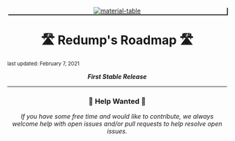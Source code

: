 <p
  align="center" 
  style="box-shadow: 2px 2px;"
>
  <a 
    href="https://github.com/tubone24/redump/" 
    rel="noopener" 
    target="_blank"
  >
    <img 
      src="https://raw.githubusercontent.com/tubone24/redump/main/docs/images/redump_logo.png" 
      alt="material-table" 
    />
  </a>
</p>

<h1 align="center">
  🛣️ Redump's Roadmap 🛣️
</h1>

<small>
  last updated: February 7, 2021
</small>

<p align="center">
  <i>
    <b>
    First Stable Release
    </b>
  </i>
</p>

---

<h3 align="center">
  🚧 Help Wanted 🚧
</h3>

<p align="center">
  <i>
  If you have some free time and would like to contribute, we always welcome help with open issues and/or pull requests to help resolve open issues.
  </i>
</p>
